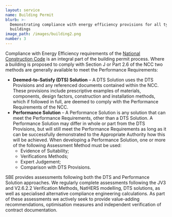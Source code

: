 ```yaml
---
layout: service
name: Building Permit
blurb: >-
  Demonstrating compliance with energy efficiency provisions for all type of
  buildings
image_path: /images/building2.png
number: 3
---
```



Compliance with Energy Efficiency requirements of the [National Construction Code](http://www.abcb.gov.au/Resources/NCC) is an integral part of the building permit process. Where a building is proposed to comply with Section J or Part 2.6 of the NCC two methods are generally available to meet the Performance Requirements:

* **Deemed-to-Satisfy (DTS) Solution** – A DTS Solution uses the DTS Provisions and any referenced documents contained within the NCC. These provisions include prescriptive examples of materials, components, design factors, construction and installation methods, which if followed in full, are deemed to comply with the Performance Requirements of the NCC.
* **Performance Solution** – A Performance Solution is any solution that can meet the Performance Requirements, other than a DTS Solution. A Performance Solution may differ in whole or part from the DTS Provisions, but will still meet the Performance Requirements as long as it can be successfully demonstrated to the Appropriate Authority how this will be achieved. When developing a Performance Solution, one or more of the following Assessment Method must be used:
  * Evidence of Suitability;
  * Verifications Methods;
  * Expert Judgement;
  * Comparison with DTS Provisions.

SBE provides assessments following both the DTS and Performance Solution approaches. We regularly complete assessments following the JV3 and V2.6.2.2 Verification Methods, NatHERS modelling, DTS solutions, as well as specialised alternative compliance engineering calculations. As part of these assessments we actively seek to provide value-adding recommendations, optimisation measures and independent verification of contract documentation.